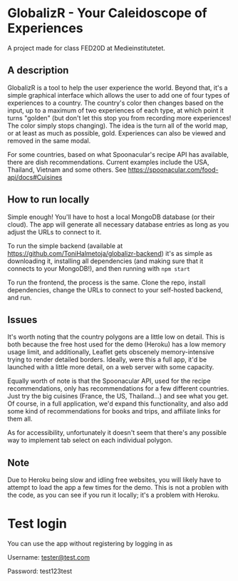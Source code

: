 # GlobalizR - Your Caleidoscope of Experiences

A project made for class FED20D at Medieinstitutetet. 

## A description

GlobalizR is a tool to help the user experience the world. Beyond that, it's a simple graphical interface which allows the user to add one of four types of experiences to a country. The country's color then changes based on the input, up to a maximum of two experiences of each type, at which point it turns "golden" (but don't let this stop you from recording more experiences! The color simply stops changing). The idea is the turn all of the world map, or at least as much as possible, gold. Experiences can also be viewed and removed in the same modal.

For some countries, based on what Spoonacular's recipe API has available, there are dish recommendations. Current examples include the USA, Thailand, Vietnam and some others. See https://spoonacular.com/food-api/docs#Cuisines 

## How to run locally

Simple enough! You'll have to host a local MongoDB database (or their cloud). The app will generate all necessary database entries as long as you adjust the URLs to connect to it.

To run the simple backend (available at https://github.com/ToniHalmetoja/globalizr-backend) it's as simple as downloading it, installing all dependencies (and making sure that it connects to your MongoDB!), and then running with `npm start`

To run the frontend, the process is the same. Clone the repo, install dependencies, change the URLs to connect to your self-hosted backend, and run.

## Issues

It's worth noting that the country polygons are a little low on detail. This is both because the free host used for the demo (Heroku) has a low memory usage limit, and additionally, Leaflet gets obscenely memory-intensive trying to render detailed borders. Ideally, were this a full app, it'd be launched with a little more detail, on a web server with some capacity.

Equally worth of note is that the Spoonacular API, used for the recipe recommendations, only has recommendations for a few different countries. Just try the big cuisines (France, the US, Thailand...) and see what you get. Of course, in a full application, we'd expand this functionality, and also add some kind of recommendations for books and trips, and affiliate links for them all.

As for accessibility, unfortunately it doesn't seem that there's any possible way to implement tab select on each individual polygon.

## Note

Due to Heroku being slow and idling free websites, you will likely have to attempt to load the app a few times for the demo. This is not a problen with the code, as you can see if you run it locally; it's a problem with Heroku.

# Test login

You can use the app without registering by logging in as

Username: tester@test.com

Password: test123test
